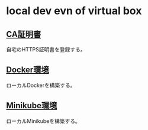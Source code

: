 local dev evn of virtual box
=================

[CA証明書](/centos7-httpd-with-https)
------------
自宅のHTTPS証明書を登録する。

[Docker環境](/centos7-docker-ce)
------------
ローカルDockerを構築する。

[Minikube環境](/centos7-minikube)
------------
ローカルMinikubeを構築する。
